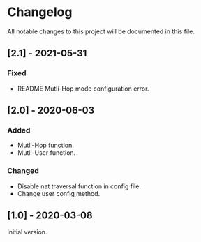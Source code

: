 # Changelog

All notable changes to this project will be documented in this file.

## [2.1] - 2021-05-31

### Fixed

- README Mutli-Hop mode configuration error.

## [2.0] - 2020-06-03

### Added

- Mutli-Hop function.
- Mutli-User function.

### Changed

- Disable nat traversal function in config file.
- Change user config method.

## [1.0] - 2020-03-08

Initial version.